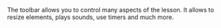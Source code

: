 The toolbar allows you to control many aspects of the lesson. It allows to resize elements, plays sounds, use timers and much more.